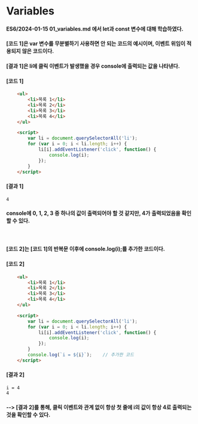 # Variables

#### ES6/2024-01-15 01_variables.md 에서 let과 const 변수에 대해 학습하였다.

#### [코드 1]은 var 변수를 무분별하기 사용하면 안 되는 코드의 예시이며, 이벤트 위임이 적용되지 않은 코드이다.
#### [결과 1]은 li에 클릭 이벤트가 발생했을 경우 console에 출력되는 값을 나타낸다.
#### [코드 1]
```html
    <ul>
        <li>목록 1</li>
        <li>목록 2</li>
        <li>목록 3</li>
        <li>목록 4</li>
    </ul>

    <script>
        var li = document.querySelectorAll('li');
        for (var i = 0; i < li.length; i++) {
            li[i].addEventListener('click', function() {
                console.log(i);
            });
        }
    </script>
```
#### [결과 1]
    4
#### console에 0, 1, 2, 3 중 하나의 값이 출력되어야 할 것 같지만, 4가 출력되었음을 확인할 수 있다.
<br/>

#### [코드 2]는 [코드 1]의 반복문 이후에 console.log(i);를 추가한 코드이다.
#### [코드 2]
```html
    <ul>
        <li>목록 1</li>
        <li>목록 2</li>
        <li>목록 3</li>
        <li>목록 4</li>
    </ul>

    <script>
        var li = document.querySelectorAll('li');
        for (var i = 0; i < li.length; i++) {
            li[i].addEventListener('click', function() {
                console.log(i);
            });
        }
        console.log(`i = ${i}`);    // 추가한 코드
    </script>
```
#### [결과 2]
    i = 4
    4

#### --> [결과 2]를 통해, 클릭 이벤트와 관계 없이 항상 첫 줄에 i의 값이 항상 4로 출력되는 것을 확인할 수 있다.
